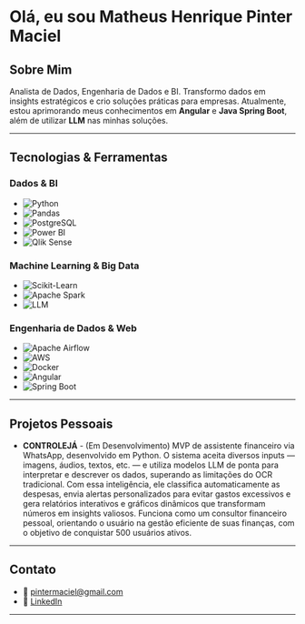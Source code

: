 # Olá, eu sou Matheus Henrique Pinter Maciel

## Sobre Mim

Analista de Dados, Engenharia de Dados e BI. Transformo dados em insights estratégicos e crio soluções práticas para empresas. Atualmente, estou aprimorando meus conhecimentos em **Angular** e **Java Spring Boot**, além de utilizar **LLM** nas minhas soluções.

---

## Tecnologias & Ferramentas

### Dados & BI
- ![Python](https://img.shields.io/badge/Python-3776AB?style=for-the-badge&logo=python&logoColor=white)
- ![Pandas](https://img.shields.io/badge/Pandas-150458?style=for-the-badge&logo=pandas&logoColor=white)
- ![PostgreSQL](https://img.shields.io/badge/PostgreSQL-336791?style=for-the-badge&logo=postgresql&logoColor=white)
- ![Power BI](https://img.shields.io/badge/Power%20BI-F2C811?style=for-the-badge&logo=powerbi&logoColor=black)
- ![Qlik Sense](https://img.shields.io/badge/Qlik_Sense-003366?style=for-the-badge&logo=qlik&logoColor=white)

### Machine Learning & Big Data
- ![Scikit-Learn](https://img.shields.io/badge/Scikit--Learn-F7931E?style=for-the-badge&logo=scikit-learn&logoColor=white)
- ![Apache Spark](https://img.shields.io/badge/Apache_Spark-E25A1C?style=for-the-badge&logo=apache-spark&logoColor=white)
- ![LLM](https://img.shields.io/badge/LLM-Utilizado-6A0DAD?style=for-the-badge&logo=openai&logoColor=white)

### Engenharia de Dados & Web
- ![Apache Airflow](https://img.shields.io/badge/Apache_Airflow-017CEE?style=for-the-badge&logo=apache-airflow&logoColor=white)
- ![AWS](https://img.shields.io/badge/AWS-232F3E?style=for-the-badge&logo=amazon-aws&logoColor=white)
- ![Docker](https://img.shields.io/badge/Docker-2496ED?style=for-the-badge&logo=docker&logoColor=white)
- ![Angular](https://img.shields.io/badge/Angular-DD0031?style=for-the-badge&logo=angular&logoColor=white)
- ![Spring Boot](https://img.shields.io/badge/Spring_Boot-6DB33F?style=for-the-badge&logo=spring-boot&logoColor=white)

---

## Projetos Pessoais

- **CONTROLEJÁ** - (Em Desenvolvimento)
MVP de assistente financeiro via WhatsApp, desenvolvido em Python. O sistema aceita diversos inputs — imagens, áudios, textos, etc. — e utiliza modelos LLM de ponta para interpretar e descrever os dados, superando as limitações do OCR tradicional. Com essa inteligência, ele classifica automaticamente as despesas, envia alertas personalizados para evitar gastos excessivos e gera relatórios interativos e gráficos dinâmicos que transformam números em insights valiosos. Funciona como um consultor financeiro pessoal, orientando o usuário na gestão eficiente de suas finanças, com o objetivo de conquistar 500 usuários ativos.

---

## Contato
- 📧 pintermaciel@gmail.com  
- 🔗 [LinkedIn](https://www.linkedin.com/in/matheus-pinter)  

---

